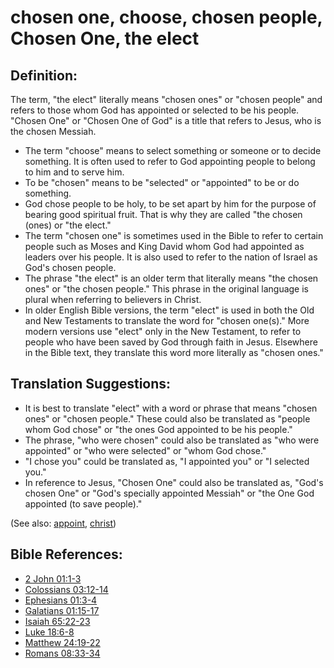 # chosen one, choose, chosen people, Chosen One, the elect #

## Definition: ##

The term, "the elect" literally means "chosen ones" or "chosen people" and refers to those whom God has appointed or selected to be his people. "Chosen One" or "Chosen One of God" is a title that refers to Jesus, who is the chosen Messiah.

* The term "choose" means to select something or someone or to decide something. It is often used to refer to God appointing people to belong to him and to serve him.
* To be "chosen" means to be "selected" or "appointed" to be or do something.
* God chose people to be holy, to be set apart by him for the purpose of bearing good spiritual fruit. That is why they are called "the chosen (ones) or "the elect."
* The term "chosen one" is sometimes used in the Bible to refer to certain people such as Moses and King David whom God had appointed as leaders over his people. It is also used to refer to the nation of Israel as God's chosen people.
* The phrase "the elect" is an older term that literally means "the chosen ones" or "the chosen people." This phrase in the original language is plural when referring to believers in Christ.
* In older English Bible versions, the term "elect" is used in both the Old and New Testaments to translate the word for "chosen one(s)." More modern versions use "elect" only in the New Testament, to refer to people who have been saved by God through faith in Jesus. Elsewhere in the Bible text, they translate this word more literally as "chosen ones."

## Translation Suggestions: ##

* It is best to translate "elect" with a word or phrase that means "chosen ones" or "chosen people." These could also be translated as "people whom God chose" or "the ones God appointed to be his people."
* The phrase, "who were chosen" could also be translated as "who were appointed" or "who were selected" or "whom God chose."
* "I chose you" could be translated as, "I appointed you" or "I selected you."
* In reference to Jesus, "Chosen One" could also be translated as, "God's chosen One" or "God's specially appointed Messiah" or "the One God appointed (to save people)."

(See also: [appoint](../kt/appoint.md), [christ](../kt/christ.md))

## Bible References: ##

* [2 John 01:1-3](https://door43.org/en/bible/notes/2jn/01/01)
* [Colossians 03:12-14](https://door43.org/en/bible/notes/col/03/12)
* [Ephesians 01:3-4](https://door43.org/en/bible/notes/eph/01/03)
* [Galatians 01:15-17](https://door43.org/en/bible/notes/gal/01/15)
* [Isaiah 65:22-23](https://door43.org/en/bible/notes/isa/65/22)
* [Luke 18:6-8](https://door43.org/en/bible/notes/luk/18/06)
* [Matthew 24:19-22](https://door43.org/en/bible/notes/mat/24/19)
* [Romans 08:33-34](https://door43.org/en/bible/notes/rom/08/33)

